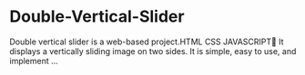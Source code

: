 # Double-Vertical-Slider
Double vertical slider is a web-based project.HTML CSS JAVASCRIPT🤗 It displays a vertically sliding image on two sides. It is simple, easy to use, and implement ...
